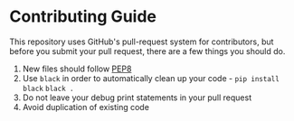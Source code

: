# Contributing Guide
This repository uses GitHub's pull-request system for contributors, but before you submit your pull request, there are a few things you should do.
1. New files should follow [PEP8](https://www.python.org/dev/peps/pep-0008/)
2. Use `black` in order to automatically clean up your code - `pip install black` `black .`
3. Do not leave your debug print statements in your pull request
4. Avoid duplication of existing code